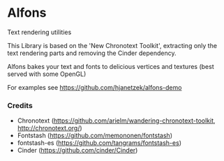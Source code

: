 # Alfons 
Text rendering utilities

This Library is based on the 'New Chronotext Toolkit', extracting only the text
rendering parts and removing the Cinder dependency.

Alfons bakes your text and fonts to delicious vertices and textures (best served with some OpenGL)

For examples see https://github.com/hjanetzek/alfons-demo

### Credits

- Chronotext (https://github.com/arielm/wandering-chronotext-toolkit, http://chronotext.org/)
- Fontstash (https://github.com/memononen/fontstash)
- fontstash-es (https://github.com/tangrams/fontstash-es)
- Cinder (https://github.com/cinder/Cinder)